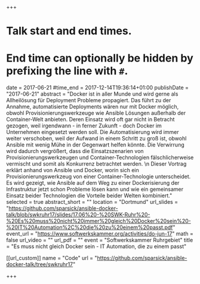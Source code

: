 +++
# Talk start and end times.
# End time can optionally be hidden by prefixing the line with `#`.
date = 2017-06-21
#time_end = 2017-12-14T19:36:14+01:00
publishDate = "2017-06-21"
abstract = "Docker ist in aller Munde und wird gerne als Allheilösung für Deployment Probleme propagiert. Das führt zu der Annahme, automatisierte Deployments wären nur mit Docker möglich, obwohl Provisionierungswerkzeuge wie Ansible Lösungen außerhalb der Container-Welt anbieten. Deren Einsatz wird oft gar nicht in Betracht gezogen, weil irgendwann - in ferner Zukunft - doch Docker im Unternehmen eingesetzt werden soll. Die Automatisierung wird immer weiter verschoben, weil der Aufwand in einem Schritt zu groß ist, obwohl Ansible mit wenig Mühe in der Gegenwart helfen könnte. Die Verwirrung wird dadurch vergrößert, dass die Einsatzszenarien von Provisionierungswerkzeugen und Container-Technologien fälschlicherweise vermischt und somit als Konkurrenz betrachtet werden. \n Dieser Vortrag erklärt anhand von Ansible und Docker, worin sich ein Provisionierungswerkzeug von einer Container-Technologie unterscheidet. Es wird gezeigt, wie Ansible auf dem Weg zu einer Dockerisierung der Infrastruktur jetzt schon Probleme lösen kann und wie ein gemeinsamer Einsatz beider Technologien die Vorteile beider Welten kombiniert."
selected = true
abstract_short = ""
location = "Dortmund"
url_slides = "https://github.com/sparsick/ansible-docker-talk/blob/swkruhr17/slides/17.06%20-%20SWK-Ruhr%20-%20Es%20muss%20nicht%20immer%20gleich%20Docker%20sein%20-%20IT%20Automation%2C%20die%20zu%20einem%20passt.pdf"
event_url = "https://www.softwerkskammer.org/activities/do-jun-17"
math = false
url_video = ""
url_pdf = ""
event = "Softwerkskammer Ruhrgebiet"
title = "Es muss nicht gleich Docker sein - IT Automation, die zu einem passt"

[[url_custom]]
name = "Code"
url = "https://github.com/sparsick/ansible-docker-talk/tree/swkruhr17"

+++
